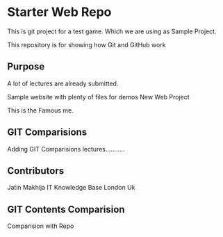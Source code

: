 # Starter Web Repo

This is git project for a test game.
Which we are using as Sample Project.

This repository is for showing how Git and GitHub work

## Purpose

A lot of lectures are already submitted.

Sample website with plenty of files for demos
New Web Project 

This is the Famous me.

## GIT Comparisions

Adding GIT Comparisions lectures...........

## Contributors
Jatin Makhija
IT
Knowledge Base
London
Uk


## GIT Contents Comparision
Comparision with Repo



